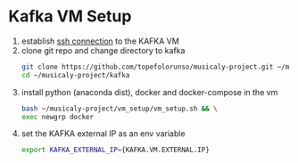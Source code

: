 # Kafka VM Setup

1. establish [ssh connection](../vm_setup/README.md) to the KAFKA VM
2. clone git repo and change directory to kafka
    ```bash
    git clone https://github.com/topefolorunso/musicaly-project.git ~/musicaly-project && \
    cd ~/musicaly-project/kafka
    ```
3. install python (anaconda dist), docker and docker-compose in the vm
    ```bash
    bash ~/musicaly-project/vm_setup/vm_setup.sh && \
    exec newgrp docker
    ```
4. set the KAFKA external IP as an env variable
    ```bash
    export KAFKA_EXTERNAL_IP={KAFKA.VM.EXTERNAL.IP}
    ```
